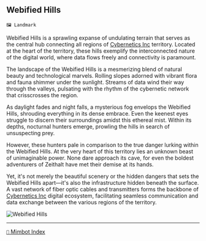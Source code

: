 ## Webified Hills

`🖼️ Landmark`

Webified Hills is a sprawling expanse of undulating terrain that serves as the central hub connecting all regions of [Cybernetics Inc](<https://zeithalt.github.io/r/cybernetics_inc.html>) territory. Located at the heart of the territory, these hills exemplify the interconnected nature of the digital world, where data flows freely and connectivity is paramount.

The landscape of the Webified Hills is a mesmerizing blend of natural beauty and technological marvels. Rolling slopes adorned with vibrant flora and fauna shimmer under the sunlight. Streams of data wind their way through the valleys, pulsating with the rhythm of the cybernetic network that crisscrosses the region.

As daylight fades and night falls, a mysterious fog envelops the Webified Hills, shrouding everything in its dense embrace. Even the keenest eyes struggle to discern their surroundings amidst this ethereal mist. Within its depths, nocturnal hunters emerge, prowling the hills in search of unsuspecting prey.

However, these hunters pale in comparison to the true danger lurking within the Webified Hills. At the very heart of this territory lies an unknown beast of unimaginable power. None dare approach its cave, for even the boldest adventurers of Zeithalt have met their demise at its hands.

Yet, it's not merely the beautiful scenery or the hidden dangers that sets the Webified Hills apart—it's also the infrastructure hidden beneath the surface. A vast network of fiber optic cables and transmitters forms the backbone of [Cybernetics Inc](<https://zeithalt.github.io/r/cybernetics_inc.html>) digital ecosystem, facilitating seamless communication and data exchange between the various regions of the territory.

![Webified Hills](https://zeithalt.github.io/r/i/webified_hills.png)

-----
[`📑` Mimbot Index](<https://zeithalt.github.io/r/#ada0>)
<!---
keywords:  
aliases: 
-->